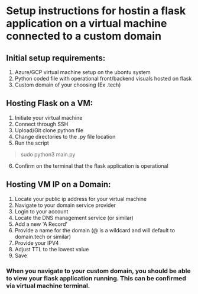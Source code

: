 # Setup instructions for hostin a flask application on a virtual machine connected to a custom domain

## Initial setup requirements:
1. Azure/GCP virtual machine setup on the ubontu system
2. Python coded file with operational front/backend visuals hosted on flask
3. Custom domain of your choosing (Ex .tech)

## Hosting Flask on a VM:
1. Initiate your virtual machine 
2. Connect through SSH
3. Upload/Git clone python file
4. Change directories to the .py file location
5. Run the script
> sudo python3 main.py 
6. Confirm on the terminal that the flask application is operational

## Hosting VM IP on a Domain:
1. Locate your public ip address for your virtual machine
2. Navigate to your domain service provider
3. Login to your account
4. Locate the DNS management service (or similar)
5. Add a new 'A Record' 
6. Provide a name for the domain (@ is a wildcard and will default to domain.tech or similar)
7. Provide your IPV4 
8. Adjust TTL to the lowest value
9. Save

### When you navigate to your custom domain, you should be able to view your flask application running. This can be confirmed via virtual machine terminal.